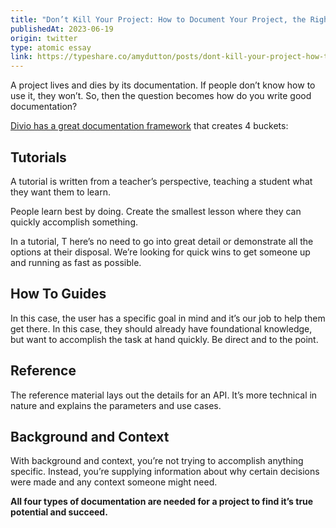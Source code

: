 ```yaml
---
title: "Don’t Kill Your Project: How to Document Your Project, the Right Way"
publishedAt: 2023-06-19
origin: twitter
type: atomic essay
link: https://typeshare.co/amydutton/posts/dont-kill-your-project-how-to-document-your-project-the-right-way
---
```


A project lives and dies by its documentation. If people don’t know how to use it, they won’t. So, then the question becomes how do you write good documentation?

[Divio has a great documentation framework](https://documentation.divio.com/) that creates 4 buckets:

## Tutorials

A tutorial is written from a teacher’s perspective, teaching a student what they want them to learn.

People learn best by doing. Create the smallest lesson where they can quickly accomplish something.

In a tutorial, T here’s no need to go into great detail or demonstrate all the options at their disposal. We’re looking for quick wins to get someone up and running as fast as possible.

## How To Guides

In this case, the user has a specific goal in mind and it’s our job to help them get there. In this case, they should already have foundational knowledge, but want to accomplish the task at hand quickly. Be direct and to the point.

## Reference

The reference material lays out the details for an API. It’s more technical in nature and explains the parameters and use cases.

## Background and Context

With background and context, you’re not trying to accomplish anything specific. Instead, you’re supplying information about why certain decisions were made and any context someone might need.

**All four types of documentation are needed for a project to find it’s true potential and succeed.**
